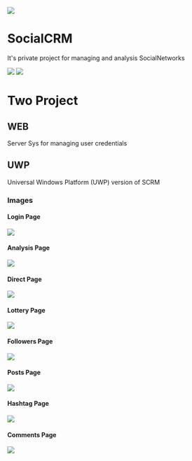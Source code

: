 ![](https://github.com/ashalogic/SocialCRM/blob/master/docs/img/header2.png)

# SocialCRM
It's private project for managing and analysis SocialNetworks

![](https://github.com/ashalogic/SocialCRM/blob/master/docs/img/img1.jpg)
![](https://github.com/ashalogic/SocialCRM/blob/master/docs/img/img2.jpg)

# Two Project

## WEB
Server Sys for managing user credentials 

## UWP
Universal Windows Platform (UWP) version of SCRM 

### Images
#### Login Page
![](https://github.com/ashalogic/SocialCRM/blob/master/docs/img/scrm.WebP)

#### Analysis Page
![](https://github.com/ashalogic/SocialCRM/blob/master/docs/img/analysis.WebP)

#### Direct Page
![](https://github.com/ashalogic/SocialCRM/blob/master/docs/img/chat.WebP)

#### Lottery Page
![](https://github.com/ashalogic/SocialCRM/blob/master/docs/img/lottery.WebP)

#### Followers Page
![](https://github.com/ashalogic/SocialCRM/blob/master/docs/img/followers.WebP)

#### Posts Page
![](https://github.com/ashalogic/SocialCRM/blob/master/docs/img/posts.WebP)

#### Hashtag Page
![](https://github.com/ashalogic/SocialCRM/blob/master/docs/img/hashtag.WebP)

#### Comments Page
![](https://github.com/ashalogic/SocialCRM/blob/master/docs/img/comments.WebP)

